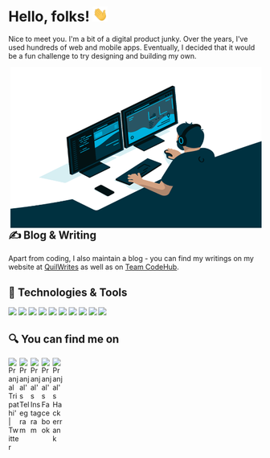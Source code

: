 
# Hello, folks! <img src="https://raw.githubusercontent.com/pranjalvkt/pranjalvkt/main/wave.gif" width="30px">

Nice to meet you.
I'm a bit of a digital product junky. Over the years, I've used hundreds of web and mobile apps. Eventually, I decided that it would be a fun challenge to try designing and building my own.

<img align="right" alt="GIF" src="https://raw.githubusercontent.com/pranjalvkt/pranjalvkt/main/code.gif" width="500" height="320" />

## &#x270d; Blog & Writing

Apart from coding, I also maintain a blog - you can find my writings on my website at [QuilWrites](https://quillwrites.wordpress.com/) as well as on [Team CodeHub](https://teamcodehub.github.io/CodeHub.github.io/).


## 🔧 Technologies & Tools

![](https://img.shields.io/badge/OS-Linux-yellowgreen)
![](https://img.shields.io/badge/Editor-Atom-yellowgreen)
![](https://img.shields.io/badge/Editor-VS_Code-yellowgreen)
![](https://img.shields.io/badge/Code-Java-yellowgreen)
![](https://img.shields.io/badge/Code-Python-yellowgreen)
![](https://img.shields.io/badge/Code-Java_Script-yellowgreen)
![](https://img.shields.io/badge/Code-Dart-yellowgreen)
![](https://img.shields.io/badge/Code-Cpp-yellowgreen)
![](https://img.shields.io/badge/Shell-Bash-yellowgreen)
![](https://img.shields.io/badge/Cloud-Digital_Ocean-yellowgreen)

## 🔍 You can find me on

<a href="https://twitter.com/pranjalvkt">
  <img align="left" alt="Pranjal Tripathi' | Twitter" width="22px" src="https://cdn.jsdelivr.net/npm/simple-icons@v3/icons/twitter.svg" />
</a>
<a href="https://t.me/pranjalvkt">
  <img align="left" alt="Pranjal's Telegram" width="22px" src="https://cdn.jsdelivr.net/npm/simple-icons@v3/icons/telegram.svg" />
</a>
<a href="https://www.instagram.com/pranjalvktripathi/">
  <img align="left" alt="Pranjal's Instagram" width="22px" src="https://cdn.jsdelivr.net/npm/simple-icons@v3/icons/instagram.svg" />
</a>
<a href="https://www.facebook.com/pranjalvktripathi/">
  <img align="left" alt="Pranjal's Facebook" width="22px" src="https://cdn.jsdelivr.net/npm/simple-icons@3.13.0/icons/facebook.svg" />
</a>
<a href="https://www.hackerrank.com/pranjalvkt">
  <img align="left" alt="Pranjal's Hackerrank" width="22px" src="https://cdn.jsdelivr.net/npm/simple-icons@3.13.0/icons/hackerrank.svg" />
</a>

